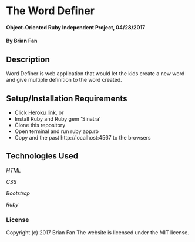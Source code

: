 # The Word Definer

#### Object-Oriented Ruby Independent Project, 04/28/2017

#### By Brian Fan

## Description

Word Definer is web application that would let the kids create a new word and give multiple definition to the word created.

## Setup/Installation Requirements

* Click [Heroku link](https://the-word-definer.herokuapp.com/), or
* Install Ruby and Ruby gem 'Sinatra'
* Clone this repository
* Open terminal and run ruby app.rb
* Copy and the past http://localhost:4567 to the browsers

## Technologies Used

_HTML_

_CSS_

_Bootstrap_

_Ruby_

### License

Copyright (c) 2017 Brian Fan
The website is licensed under the MIT license.
